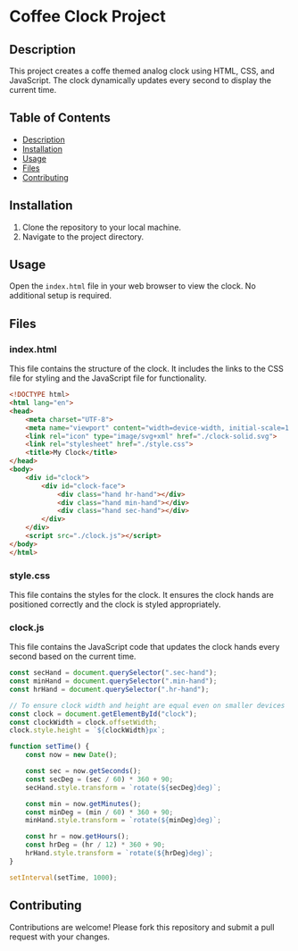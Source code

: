 # Coffee Clock Project

## Description

This project creates a coffe themed analog clock using HTML, CSS, and JavaScript. The clock dynamically updates every second to display the current time.

## Table of Contents

- [Description](#description)
- [Installation](#installation)
- [Usage](#usage)
- [Files](#files)
- [Contributing](#contributing)

## Installation

1. Clone the repository to your local machine.
2. Navigate to the project directory.

## Usage

Open the `index.html` file in your web browser to view the clock. No additional setup is required.

## Files

### index.html

This file contains the structure of the clock. It includes the links to the CSS file for styling and the JavaScript file for functionality.

```html
<!DOCTYPE html>
<html lang="en">
<head>
    <meta charset="UTF-8">
    <meta name="viewport" content="width=device-width, initial-scale=1.0">
    <link rel="icon" type="image/svg+xml" href="./clock-solid.svg">
    <link rel="stylesheet" href="./style.css">
    <title>My Clock</title>
</head>
<body>
    <div id="clock">
        <div id="clock-face">
            <div class="hand hr-hand"></div>
            <div class="hand min-hand"></div>
            <div class="hand sec-hand"></div>
        </div>
    </div>
    <script src="./clock.js"></script>
</body>
</html>
```

### style.css

This file contains the styles for the clock. It ensures the clock hands are positioned correctly and the clock is styled appropriately.

### clock.js

This file contains the JavaScript code that updates the clock hands every second based on the current time.

```javascript
const secHand = document.querySelector(".sec-hand");
const minHand = document.querySelector(".min-hand");
const hrHand = document.querySelector(".hr-hand");

// To ensure clock width and height are equal even on smaller devices
const clock = document.getElementById("clock");
const clockWidth = clock.offsetWidth;
clock.style.height = `${clockWidth}px`;

function setTime() {
    const now = new Date();

    const sec = now.getSeconds();
    const secDeg = (sec / 60) * 360 + 90;
    secHand.style.transform = `rotate(${secDeg}deg)`;

    const min = now.getMinutes();
    const minDeg = (min / 60) * 360 + 90;
    minHand.style.transform = `rotate(${minDeg}deg)`;

    const hr = now.getHours();
    const hrDeg = (hr / 12) * 360 + 90;
    hrHand.style.transform = `rotate(${hrDeg}deg)`;
}

setInterval(setTime, 1000);
```

## Contributing

Contributions are welcome! Please fork this repository and submit a pull request with your changes. 